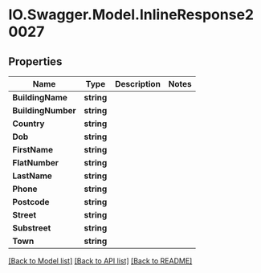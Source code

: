 # IO.Swagger.Model.InlineResponse20027
## Properties

Name | Type | Description | Notes
------------ | ------------- | ------------- | -------------
**BuildingName** | **string** |  | 
**BuildingNumber** | **string** |  | 
**Country** | **string** |  | 
**Dob** | **string** |  | 
**FirstName** | **string** |  | 
**FlatNumber** | **string** |  | 
**LastName** | **string** |  | 
**Phone** | **string** |  | 
**Postcode** | **string** |  | 
**Street** | **string** |  | 
**Substreet** | **string** |  | 
**Town** | **string** |  | 

[[Back to Model list]](../README.md#documentation-for-models) [[Back to API list]](../README.md#documentation-for-api-endpoints) [[Back to README]](../README.md)

